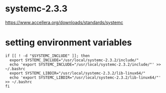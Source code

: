 # systemc-2.3.3
https://www.accellera.org/downloads/standards/systemc

# setting environment variables

```
if [[ ! -d "$SYSTEMC_INCLUDE" ]]; then 
  export SYSTEMC_INCLUDE="/usr/local/systemc-2.3.2/include/"
  echo 'export SYSTEMC_INCLUDE="/usr/local/systemc-2.3.2/include/"' >> ~/.bashrc
  export SYSTEMC_LIBDIR="/usr/local/systemc-2.3.2/lib-linux64/"
  echo 'export SYSTEMC_LIBDIR="/usr/local/systemc-2.3.2/lib-linux64/"' >> ~/.bashrc
fi
```

